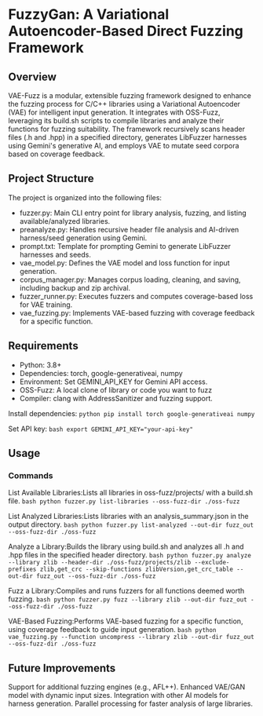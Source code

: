 # FuzzyGan: A Variational Autoencoder-Based Direct Fuzzing Framework
## Overview
VAE-Fuzz is a modular, extensible fuzzing framework designed to enhance the fuzzing process for C/C++ libraries using a Variational Autoencoder (VAE) for intelligent input generation. It integrates with OSS-Fuzz, leveraging its build.sh scripts to compile libraries and analyze their functions for fuzzing suitability. The framework recursively scans header files (.h and .hpp) in a specified directory, generates LibFuzzer harnesses using Gemini's generative AI, and employs VAE to mutate seed corpora based on coverage feedback.

## Project Structure
The project is organized into the following files:
- fuzzer.py: Main CLI entry point for library analysis, fuzzing, and 	  listing available/analyzed libraries.
- preanalyze.py: Handles recursive header file analysis and AI-driven harness/seed generation using Gemini.
- prompt.txt: Template for prompting Gemini to generate LibFuzzer harnesses and seeds.
- vae_model.py: Defines the VAE model and loss function for input generation.
- corpus_manager.py: Manages corpus loading, cleaning, and saving, including backup and zip archival.
- fuzzer_runner.py: Executes fuzzers and computes coverage-based loss for VAE training.
- vae_fuzzing.py: Implements VAE-based fuzzing with coverage feedback for a specific function.

## Requirements

- Python: 3.8+
- Dependencies: torch, google-generativeai, numpy
- Environment: Set GEMINI_API_KEY for Gemini API access.
- OSS-Fuzz: A local clone of library or code you want to fuzz
- Compiler: clang with AddressSanitizer and fuzzing support.

Install dependencies:
```python pip install torch google-generativeai numpy ```

Set API key:
```bash export GEMINI_API_KEY="your-api-key" ```

## Usage
### Commands

List Available Libraries:Lists all libraries in oss-fuzz/projects/ with a build.sh file.
```bash python fuzzer.py list-libraries --oss-fuzz-dir ./oss-fuzz ```


List Analyzed Libraries:Lists libraries with an analysis_summary.json in the output directory.
```bash python fuzzer.py list-analyzed --out-dir fuzz_out --oss-fuzz-dir ./oss-fuzz ```


Analyze a Library:Builds the library using build.sh and analyzes all .h and .hpp files in the specified header directory.
```bash python fuzzer.py analyze --library zlib --header-dir ./oss-fuzz/projects/zlib --exclude-prefixes zlib,get_crc --skip-functions zlibVersion,get_crc_table --out-dir fuzz_out --oss-fuzz-dir ./oss-fuzz ```


Fuzz a Library:Compiles and runs fuzzers for all functions deemed worth fuzzing.
```bash python fuzzer.py fuzz --library zlib --out-dir fuzz_out --oss-fuzz-dir ./oss-fuzz ```


VAE-Based Fuzzing:Performs VAE-based fuzzing for a specific function, using coverage feedback to guide input generation.
```bash python vae_fuzzing.py --function uncompress --library zlib --out-dir fuzz_out --oss-fuzz-dir ./oss-fuzz ```


## Future Improvements

Support for additional fuzzing engines (e.g., AFL++).
Enhanced VAE/GAN model with dynamic input sizes.
Integration with other AI models for harness generation.
Parallel processing for faster analysis of large libraries.
          
            
          
        
  
        
    

